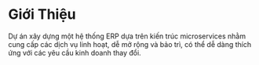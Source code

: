 # Giới Thiệu

Dự án xây dựng một hệ thống ERP dựa trên kiến trúc microservices nhằm cung cấp các dịch vụ linh hoạt, dễ mở rộng và bảo trì, có thể dễ dàng thích ứng với các yêu cầu kinh doanh thay đổi.
